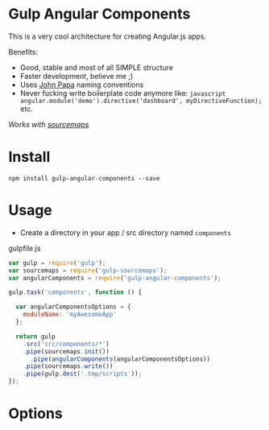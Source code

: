 # Gulp Angular Components

This is a very cool architecture for creating Angular.js apps.

Benefits:

- Good, stable and most of all SIMPLE structure
- Faster development, believe me ;)
- Uses [John Papa](https://github.com/johnpapa/angular-styleguide) naming conventions
- Never fucking write boilerplate code anymore like: ```javascript angular.module('demo').directive('dashboard', myDirectiveFunction);``` etc.

*Works with [sourcemaps](https://www.npmjs.com/package/gulp-sourcemaps)*

# Install

```
npm install gulp-angular-components --save
```

# Usage

- Create a directory in your app / src directory named ```components```

gulpfile.js

```javascript
var gulp = require('gulp');
var sourcemaps = require('gulp-sourcemaps');
var angularComponents = require('gulp-angular-components');

gulp.task('components', function () {

  var angularComponentsOptions = {
    moduleName: 'myAwesomeApp'
  };

  return gulp
    .src('src/components/*')
    .pipe(sourcemaps.init())
      .pipe(angularComponents(angularComponentsOptions))
    .pipe(sourcemaps.write())
    .pipe(gulp.dest('.tmp/scripts'));
});
```

# Options
